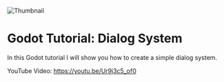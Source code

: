 ![Thumbnail](https://img.youtube.com/vi/Ur9j3c5_of0/maxresdefault.jpg)

# Godot Tutorial: Dialog System

In this Godot tutorial I will show you how to create a simple dialog system.

YouTube Video: https://youtu.be/Ur9j3c5_of0
